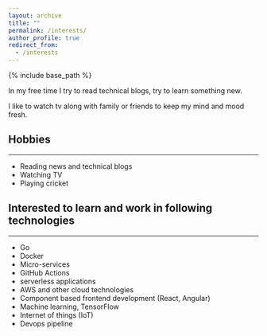 ```yaml
---
layout: archive
title: ""
permalink: /interests/
author_profile: true
redirect_from:
  - /interests
---
```


{% include base_path %}

In my free time I try to read technical blogs, try to learn something new.

I like to watch tv along with family or friends to keep my mind and mood fresh.

## Hobbies
------------------
* Reading news and technical blogs
* Watching TV
* Playing cricket

## Interested to learn and work in following technologies
----------------------------------------------------------
* Go
* Docker
* Micro-services
* GitHub Actions
* serverless applications
* AWS and other cloud technologies
* Component based frontend development (React, Angular)
* Machine learning, TensorFlow
* Internet of things (IoT)
* Devops pipeline